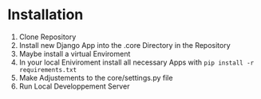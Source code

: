 # Installation

1. Clone Repository
2. Install new Django App into the .core Directory in the Repository
3. Maybe install a virtual Enviroment
4. In your local Eniviroment install all necessary Apps with `pip install -r requirements.txt`
3. Make Adjustements to the core/settings.py file
4. Run Local Developpement Server
